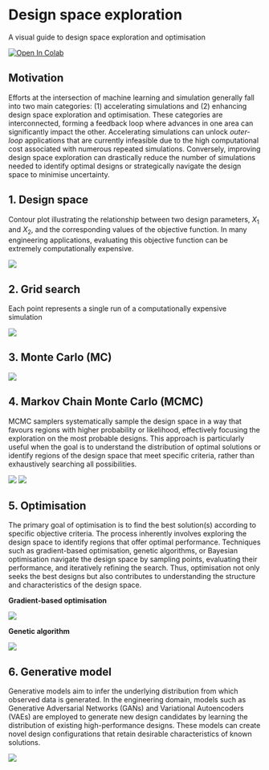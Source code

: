 # Design space exploration

A visual guide to design space exploration and optimisation

 <a href="https://colab.research.google.com/github/mark-hobbs/articles/blob/main/design-space-exploration/design-space-exploration.ipynb" target="_parent"><img src="https://colab.research.google.com/assets/colab-badge.svg" alt="Open In Colab"/></a>

## Motivation

Efforts at the intersection of machine learning and simulation generally fall into two main categories: (1) accelerating simulations and (2) enhancing design space exploration and optimisation. These categories are interconnected, forming a feedback loop where advances in one area can significantly impact the other. Accelerating simulations can unlock *outer-loop* applications that are currently infeasible due to the high computational cost associated with numerous repeated simulations. Conversely, improving design space exploration can drastically reduce the number of simulations needed to identify optimal designs or strategically navigate the design space to minimise uncertainty.

## 1. Design space

Contour plot illustrating the relationship between two design parameters, $X_1$ and $X_2$, and the corresponding values of the objective function. In many engineering applications, evaluating this objective function can be extremely computationally expensive.

![](figures/design-space.png)

## 2. Grid search

Each point represents a single run of a computationally expensive simulation

![](figures/grid-search.png)

## 3. Monte Carlo (MC)

![](figures/monte-carlo.png)

## 4. Markov Chain Monte Carlo (MCMC)

MCMC samplers systematically sample the design space in a way that favours regions with higher probability or likelihood, effectively focusing the exploration on the most probable designs. This approach is particularly useful when the goal is to understand the distribution of optimal solutions or identify regions of the design space that meet specific criteria, rather than exhaustively searching all possibilities.

![](figures/mcmc.png)
![](figures/mcmc-animation.gif)

## 5. Optimisation

The primary goal of optimisation is to find the best solution(s) according to specific objective criteria. The process inherently involves exploring the design space to identify regions that offer optimal performance. Techniques such as gradient-based optimisation, genetic algorithms, or Bayesian optimisation navigate the design space by sampling points, evaluating their performance, and iteratively refining the search. Thus, optimisation not only seeks the best designs but also contributes to understanding the structure and characteristics of the design space.

**Gradient-based optimisation**

![](figures/optimisation.png)

**Genetic algorithm**

![](figures/genetic-algorithm.gif)

## 6. Generative model

Generative models aim to infer the underlying distribution from which observed data is generated. In the engineering domain, models such as Generative Adversarial Networks (GANs) and Variational Autoencoders (VAEs) are employed to generate new design candidates by learning the distribution of existing high-performance designs. These models can create novel design configurations that retain desirable characteristics of known solutions.

![](figures/generative-model.png)